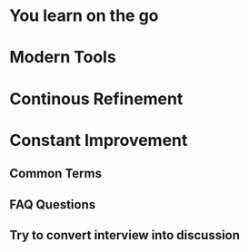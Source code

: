 # You learn on the go
# Modern Tools
# Continous Refinement
# Constant Improvement

## Common Terms
## FAQ Questions
## Try to convert interview into discussion